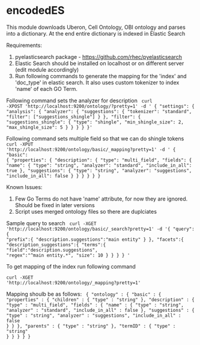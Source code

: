 encodedES
=============

This module downloads Uberon, Cell Ontology, OBI ontology and parses into a dictionary.
At the end entire dictionary is indexed in Elastic Search

Requirements:

1. pyelasticsearch package - https://github.com/rhec/pyelasticsearch
2. Elastic Search should be installed on localhost or on different server (edit module accordingly)
3. Run following commands to generate the mapping for the 'index' and 'doc_type' in elastic search. It also uses custom tokenizer to index 'name' of each GO Term.

Following command sets the analyzer for description
<code>
curl -XPOST 'http://localhost:9200/ontology/?pretty=1' -d '
{
  "settings": {
    "analysis": {
      "analyzer": {
        "suggestions": {
          "tokenizer": "standard",
          "filter": ["suggestions_shingle"]
        }
      },
      "filter": {
        "suggestions_shingle": {
          "type": "shingle",
          "min_shingle_size": 2,
          "max_shingle_size": 5
        }
      }
    }
  }
}'
</code>

Following command sets multiple field so that we can do shingle tokens
<code>
curl -XPUT 'http://localhost:9200/ontology/basic/_mapping?pretty=1' -d '
{
  "basic": {
    "properties": {
      "description": {
        "type": "multi_field",
        "fields": {
          "name": { "type": "string", "analyzer": "standard", "include_in_all": true },
          "suggestions": { "type": "string", "analyzer": "suggestions", "include_in_all": false }
        }
      }
    }
  }
}
</code>

Known Issues:

1. Few Go Terms do not have 'name' attribute, for now they are ignored. Should be fixed in later versions
2. Script uses merged ontology files so there are duplciates

Sample query to search
<code>
curl -XGET 'http://localhost:9200/ontology/basic/_search?pretty=1' -d '{
  "query":{
    "prefix":{
      "description.suggestions":"main entity"
    }
  },
  "facets":{
    "description_suggestions":{
      "terms":{
        "field":"description.suggestions",
        "regex":"^main entity.*",
        "size": 10
      }
    }
  }
}
'
</code>


To get mapping of the index run following command

<code>curl -XGET 'http://localhost:9200/ontology/_mapping?pretty=1'</code>

Mapping shoulb be as follows: 
<code>
{
  "ontology" : {
    "basic" : {
      "properties" : {
        "children" : {
          "type" : "string"
        },
        "description" : {
          "type" : "multi_field",
          "fields" : {
            "name" : {
              "type" : "string",
              "analyzer" : "standard",
              "include_in_all" : false
            },
            "suggestions" : {
              "type" : "string",
              "analyzer" : "suggestions",
              "include_in_all" : false
            }
          }
        },
        "parents" : {
          "type" : "string"
        },
        "termID" : {
          "type" : "string"
        }
      }
    }
  }
}
</code>
